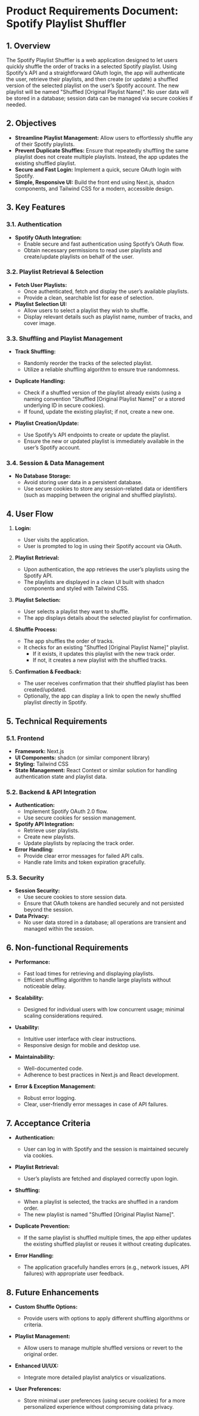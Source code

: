 # Product Requirements Document: Spotify Playlist Shuffler

## 1. Overview

The Spotify Playlist Shuffler is a web application designed to let users quickly shuffle the order of tracks in a selected Spotify playlist. Using Spotify’s API and a straightforward OAuth login, the app will authenticate the user, retrieve their playlists, and then create (or update) a shuffled version of the selected playlist on the user’s Spotify account. The new playlist will be named "Shuffled [Original Playlist Name]". No user data will be stored in a database; session data can be managed via secure cookies if needed.

## 2. Objectives

-   **Streamline Playlist Management:** Allow users to effortlessly shuffle any of their Spotify playlists.
-   **Prevent Duplicate Shuffles:** Ensure that repeatedly shuffling the same playlist does not create multiple playlists. Instead, the app updates the existing shuffled playlist.
-   **Secure and Fast Login:** Implement a quick, secure OAuth login with Spotify.
-   **Simple, Responsive UI:** Build the front end using Next.js, shadcn components, and Tailwind CSS for a modern, accessible design.

## 3. Key Features

### 3.1. Authentication

-   **Spotify OAuth Integration:**
    -   Enable secure and fast authentication using Spotify’s OAuth flow.
    -   Obtain necessary permissions to read user playlists and create/update playlists on behalf of the user.

### 3.2. Playlist Retrieval & Selection

-   **Fetch User Playlists:**
    -   Once authenticated, fetch and display the user’s available playlists.
    -   Provide a clean, searchable list for ease of selection.
-   **Playlist Selection UI:**
    -   Allow users to select a playlist they wish to shuffle.
    -   Display relevant details such as playlist name, number of tracks, and cover image.

### 3.3. Shuffling and Playlist Management

-   **Track Shuffling:**

    -   Randomly reorder the tracks of the selected playlist.
    -   Utilize a reliable shuffling algorithm to ensure true randomness.

-   **Duplicate Handling:**

    -   Check if a shuffled version of the playlist already exists (using a naming convention "Shuffled [Original Playlist Name]" or a stored underlying ID in secure cookies).
    -   If found, update the existing playlist; if not, create a new one.

-   **Playlist Creation/Update:**
    -   Use Spotify’s API endpoints to create or update the playlist.
    -   Ensure the new or updated playlist is immediately available in the user’s Spotify account.

### 3.4. Session & Data Management

-   **No Database Storage:**
    -   Avoid storing user data in a persistent database.
    -   Use secure cookies to store any session-related data or identifiers (such as mapping between the original and shuffled playlists).

## 4. User Flow

1. **Login:**

    - User visits the application.
    - User is prompted to log in using their Spotify account via OAuth.

2. **Playlist Retrieval:**

    - Upon authentication, the app retrieves the user’s playlists using the Spotify API.
    - The playlists are displayed in a clean UI built with shadcn components and styled with Tailwind CSS.

3. **Playlist Selection:**

    - User selects a playlist they want to shuffle.
    - The app displays details about the selected playlist for confirmation.

4. **Shuffle Process:**

    - The app shuffles the order of tracks.
    - It checks for an existing "Shuffled [Original Playlist Name]" playlist.
        - If it exists, it updates this playlist with the new track order.
        - If not, it creates a new playlist with the shuffled tracks.

5. **Confirmation & Feedback:**
    - The user receives confirmation that their shuffled playlist has been created/updated.
    - Optionally, the app can display a link to open the newly shuffled playlist directly in Spotify.

## 5. Technical Requirements

### 5.1. Frontend

-   **Framework:** Next.js
-   **UI Components:** shadcn (or similar component library)
-   **Styling:** Tailwind CSS
-   **State Management:** React Context or similar solution for handling authentication state and playlist data.

### 5.2. Backend & API Integration

-   **Authentication:**
    -   Implement Spotify OAuth 2.0 flow.
    -   Use secure cookies for session management.
-   **Spotify API Integration:**
    -   Retrieve user playlists.
    -   Create new playlists.
    -   Update playlists by replacing the track order.
-   **Error Handling:**
    -   Provide clear error messages for failed API calls.
    -   Handle rate limits and token expiration gracefully.

### 5.3. Security

-   **Session Security:**
    -   Use secure cookies to store session data.
    -   Ensure that OAuth tokens are handled securely and not persisted beyond the session.
-   **Data Privacy:**
    -   No user data stored in a database; all operations are transient and managed within the session.

## 6. Non-functional Requirements

-   **Performance:**
    -   Fast load times for retrieving and displaying playlists.
    -   Efficient shuffling algorithm to handle large playlists without noticeable delay.
-   **Scalability:**
    -   Designed for individual users with low concurrent usage; minimal scaling considerations required.
-   **Usability:**

    -   Intuitive user interface with clear instructions.
    -   Responsive design for mobile and desktop use.

-   **Maintainability:**
    -   Well-documented code.
    -   Adherence to best practices in Next.js and React development.
-   **Error & Exception Management:**
    -   Robust error logging.
    -   Clear, user-friendly error messages in case of API failures.

## 7. Acceptance Criteria

-   **Authentication:**
    -   User can log in with Spotify and the session is maintained securely via cookies.
-   **Playlist Retrieval:**

    -   User’s playlists are fetched and displayed correctly upon login.

-   **Shuffling:**

    -   When a playlist is selected, the tracks are shuffled in a random order.
    -   The new playlist is named "Shuffled [Original Playlist Name]".

-   **Duplicate Prevention:**

    -   If the same playlist is shuffled multiple times, the app either updates the existing shuffled playlist or reuses it without creating duplicates.

-   **Error Handling:**
    -   The application gracefully handles errors (e.g., network issues, API failures) with appropriate user feedback.

## 8. Future Enhancements

-   **Custom Shuffle Options:**
    -   Provide users with options to apply different shuffling algorithms or criteria.
-   **Playlist Management:**

    -   Allow users to manage multiple shuffled versions or revert to the original order.

-   **Enhanced UI/UX:**
    -   Integrate more detailed playlist analytics or visualizations.
-   **User Preferences:**
    -   Store minimal user preferences (using secure cookies) for a more personalized experience without compromising data privacy.
